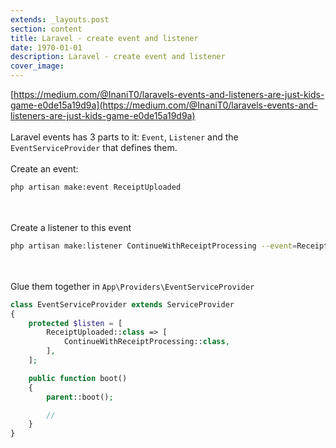 ```yaml
---
extends: _layouts.post
section: content
title: Laravel - create event and listener
date: 1970-01-01
description: Laravel - create event and listener
cover_image: 
---
```


[https://medium.com/@InaniT0/laravels-events-and-listeners-are-just-kids-game-e0de15a19d9a](https://medium.com/@InaniT0/laravels-events-and-listeners-are-just-kids-game-e0de15a19d9a)
<br><br>
Laravel events has 3 parts to it: `Event`, `Listener` and the `EventServiceProvider` that defines them.<br><br>
Create an event:
```bash
php artisan make:event ReceiptUploaded
```
<br><br>
Create a listener to this event
```bash
php artisan make:listener ContinueWithReceiptProcessing --event=ReceiptUploaded
```
<br><br>
Glue them together in `App\Providers\EventServiceProvider`
```php
class EventServiceProvider extends ServiceProvider
{
    protected $listen = [
        ReceiptUploaded::class => [
            ContinueWithReceiptProcessing::class,
        ],
    ];

    public function boot()
    {
        parent::boot();

        //
    }
}
```